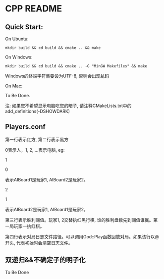 # CPP README

## Quick Start:

On Ubuntu:

`mkdir build && cd build && cmake .. && make`

On Windows:

`mkdir build && cd build && cmake .. -G "MinGW Makefiles" && make`

Windows的终端字符集要设为UTF-8, 否则会出现乱码

On Mac:

To Be Done.



注: 如果您不希望显示电脑吃您的暗子, 请注释CMakeLists.txt中的add_definitions(-DSHOWDARK)

## Players.conf

第一行表示红方, 第二行表示黑方

0表示人，1, 2, ...表示电脑, eg:

1

0

表示AIBoard1是玩家1, AIBoard2是玩家2。

2

1

表示AIBoard2是玩家1,  AIBoard1是玩家2。

第三行表示胜利阈值。玩家1, 2交替执红黑行棋, 谁的胜利盘数先到阈值谁赢。第一局玩家一执红棋。

第四行表示对局日志文件路径。可以调用God::Play函数回放对局。如果该行以@开头, 代表初始时会清空日志文件。

## 双递归&&不确定子的明子化

To Be Done



